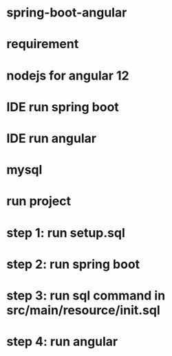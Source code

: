 # spring-boot-angular

# requirement
# nodejs for angular 12
# IDE run spring boot
# IDE run angular
# mysql

# run project

# step 1: run setup.sql
# step 2: run spring boot
# step 3: run sql command in src/main/resource/init.sql
# step 4: run angular